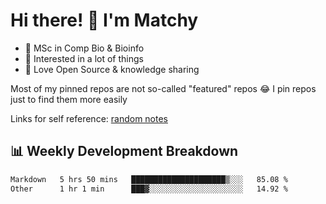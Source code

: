 # Hi there! 👋 I'm Matchy

- 🧬 MSc in Comp Bio & Bioinfo
- 🎈 Interested in a lot of things
- 💜 Love Open Source & knowledge sharing

Most of my pinned repos are not so-called "featured" repos 😂 I pin repos just to find them more easily

Links for self reference: [random notes](https://matchy233.github.io/random-notes)

## 📊 Weekly Development Breakdown

<!--START_SECTION:waka-->

```txt
Markdown   5 hrs 50 mins   █████████████████████▒░░░   85.08 %
Other      1 hr 1 min      ███▓░░░░░░░░░░░░░░░░░░░░░   14.92 %
```

<!--END_SECTION:waka-->
